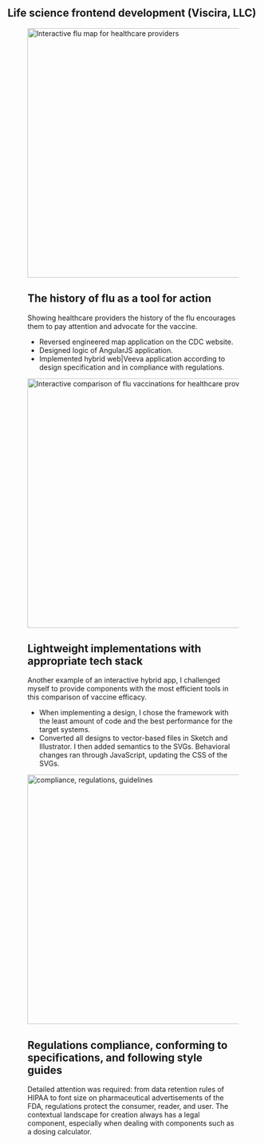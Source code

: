 <section class="portfolio-container" data-md-color-scheme="default">
  <div class="md-content md-grid" data-md-component="content">
  <div class="md-content__inner">
  <div class="mdx-spotlight">
      <h1>Life science frontend development (Viscira, LLC)</h1>
      <!-- FLU APP -->
      <figure class="mdx-spotlight__feature">
      <img src="/assets/images/portfolio/FluMapdesign.png" alt="Interactive flu map for healthcare providers" loading="lazy" width="500">
      <figcaption class="md-typeset">
        <h2>The history of flu as a <strong>tool for action</strong></h2>
        <p>Showing healthcare providers the history of the flu encourages them to pay attention and advocate for the vaccine.
        </p>
        <ul>
          <li>Reversed engineered map application on the CDC website.</li>
          <li>Designed logic of AngularJS application.</li>
          <li>Implemented hybrid web|Veeva application according to design specification and in compliance with regulations.</li>
        </ul>
      </figcaption>
    </figure>
    <!-- SVG+CSS -->
    <figure class="mdx-spotlight__feature">
      <img src="/assets/images/portfolio/CSS-dat-viz-closeup.png" alt="Interactive comparison of flu vaccinations for healthcare providers" loading="lazy" width="500">
      <figcaption class="md-typeset">
        <h2><strong>Lightweight implementations</strong> with appropriate tech stack</h2>
        <p>Another example of an interactive hybrid app, I challenged myself to provide components with the most efficient tools in this comparison of vaccine efficacy.
        </p>
        <ul>
          <li>When implementing a design, I chose the framework with the least amount of code and the best performance for the target systems.</li>
          <li>Converted all designs to vector-based files in Sketch and Illustrator. I then added semantics to the SVGs. Behavioral changes ran through JavaScript, updating the CSS of the SVGs.
          </li>
        </ul>
      </figcaption>
    </figure>
    <!-- SERVICE TO DIVERSITY & INCLUSION -->
    <figure class="mdx-spotlight__feature">
      <img src="/assets/images/portfolio/compliance.jpg" alt="compliance, regulations, guidelines" loading="lazy" width="500">
      <figcaption class="md-typeset">
        <h2><strong>Regulations compliance</strong>, conforming to specifications, and following style guides</h2>
        <p>Detailed attention was required: from data retention rules of HIPAA to font size on pharmaceutical advertisements of the FDA, regulations protect the consumer, reader, and user. The contextual landscape for creation always has a legal component, especially when dealing with components such as a dosing calculator.</p>
      </figcaption>
    </figure>
  </div>
  </div>
  </div>
  </section>
